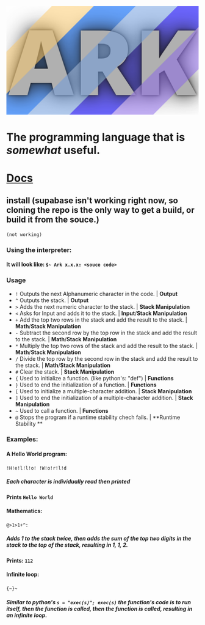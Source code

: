 ![logo](https://github.com/spargle/ark/blob/main/.github/ark%20logo.png)
# The programming language that is *somewhat* useful.
# [Docs](https://github.com/spargle/ark/blob/main/.github/docs.md)
## install (supabase isn't working right now, so cloning the repo is the only way to get a build, or build it from the souce.)
```
(not working)
```
### Using the interpreter:
#### It will look like: `$~ Ark x.x.x: <souce code>`
### Usage
- `!`  Outputs the next Alphanumeric character in the code. | **Output**
- `^`  Outputs the stack. | **Output**
- `>`  Adds the next numeric character to the stack. | **Stack Manipulation**
- `<`  Asks for Input and adds it to the stack. | **Input**/**Stack Manipulation**
- `+`  Add the top two rows in the stack and add the result to the stack. | **Math**/**Stack Manipulation**
- `-`  Subtract the second row by the top row in the stack and add the result to the stack. | **Math**/**Stack Manipulation**
- `*`  Multiply the top two rows of the stack and add the result to the stack. | **Math**/**Stack Manipulation**
- `/`  Divide the top row by the second row in the stack and add the result to the stack. | **Math**/**Stack Manipulation**
- `#`  Clear the stack. | **Stack Manipulation**
- `{` Used to initialize a function. (like python's: "def") | **Functions**
- `}` Used to end the initialization of a function. | **Functions** 
- `[` Used to initialize a multiple-character addition. | **Stack Manipulation**
- `]` Used to end the initialization of a multiple-character addition. | **Stack Manipulation**
- `~` Used to call a function. | **Functions**
- `@` Stops the program if a runtime stability chech fails. | **Runtime Stability **
### Examples:
#### A Hello World program:
`!H!e!l!l!o! !W!o!r!l!d`
##### Each character is individually read then printed
#### Prints `Hello World`
#### Mathematics:
`@>1>1+^:`
##### Adds 1 to the stack twice, then adds the sum of the top two digits in the stack to the top of the stack, resulting in 1, 1, 2.
#### Prints: `112`
#### Infinite loop:
`{~}~`
##### Similar to python's `s = "exec(s)"; exec(s)` the function's code is to run itself, then the function is called, then the function is called, resulting in an infinite loop.
